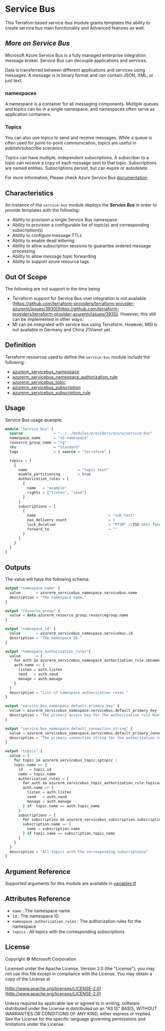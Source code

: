# Service Bus

This Terrafom based service-bus module grants templates the ability to create service bus main functionality and Advanced features as well.

## _More on Service Bus_

Microsoft Azure Service Bus is a fully managed enterprise integration message broker. Service Bus can decouple applications and services.

Data is transferred between different applications and services using messages. A message is in binary format and can contain JSON, XML, or just text.

### namespaces

A namespace is a container for all messaging components. Multiple queues and topics can be in a single namespace, and namespaces often serve as application containers.

### Topics

You can also use topics to send and receive messages. While a queue is often used for point-to-point communication, topics are useful in publish/subscribe scenarios.

Topics can have multiple, independent subscriptions. A subscriber to a topic can receive a copy of each message sent to that topic. Subscriptions are named entities. Subscriptions persist, but can expire or autodelete.

For more information, Please check Azure Service Bus [documentation](https://docs.microsoft.com/en-us/azure/service-bus-messaging/service-bus-messaging-overview).

## Characteristics

An instance of the `service-bus` module deploys the _**Service Bus**_ in order to provide templates with the following:

- Ability to provision a single Service Bus namespace
- Ability to provision a configurable list of topic(s) and corresponding subscription(s)
- Ability to configure message TTLs
- Ability to enable dead lettering
- Ability to allow subscription sessions to guarantee ordered message processing
- Ability to allow message topic forwarding
- Ability to support azure resource tags

## Out Of Scope

The following are not support in the time being

- Terraform support for Service Bus vnet integration is not available [https://github.com/terraform-providers/terraform-provider-azurerm/issues/3930](https://github.com/terraform-providers/terraform-provider-azurerm/issues/3930). However, this still can be implemented in other ways.'
- MI can be integrated with service bus using Terraform. However, MSI is not available in Germany and China 21Vianet yet.

## Definition

Terraform resources used to define the `service-bus` module include the following:

- [azurerm_servicebus_namespace](https://www.terraform.io/docs/providers/azurerm/r/servicebus_namespace.html)
- [azurerm_servicebus_namespace_authorization_rule](https://www.terraform.io/docs/providers/azurerm/r/servicebus_namespace_authorization_rule.html)
- [azurerm_servicebus_topic](https://www.terraform.io/docs/providers/azurerm/r/servicebus_topic.html)
- [azurerm_servicebus_subscription](https://www.terraform.io/docs/providers/azurerm/r/servicebus_subscription.html)
- [azurerm_servicebus_subscription_rule](https://www.terraform.io/docs/providers/azurerm/r/servicebus_subscription_rule.html)

## Usage

Service Bus usage example:

```terraform
module "service_bus" {
  source              = "../../modules/providers/azure/service-bus"
  namespace_name      = "sb-namespace"
  resource_group_name = "rg"
  sku                 = "Standard"
  tags                = { source = "terraform" }

  topics = [
    {
      name                       = "topic_test"
      enable_partitioning        = true
      authorization_rules = [
        {
          name   = "example"
          rights = ["listen", "send"]
        }
      ]
      subscriptions = [
        {
          name                                 = "sub_test"
          max_delivery_count                   = 1
          lock_duration                        = "PT5M" //ISO 8601 format
          forward_to                           = ""
        }
      ]
    }
  ]
}
```

## Outputs

The value will have the following schema:

```terraform
output "namespace_name" {
  value       = azurerm_servicebus_namespace.servicebus.name
  description = "The namespace name."
}

output "resource_group" {
  value = data.azurerm_resource_group.resourcegroup.name
}

output "namespace_id" {
  value       = azurerm_servicebus_namespace.servicebus.id
  description = "The namespace ID."
}

output "namespace_authorization_rules"{
  value       = {
    for auth in azurerm_servicebus_namespace_authorization_rule.sbnamespaceauth :
    auth.name => {
      listen = auth.listen
      send   = auth.send
      manage = auth.manage
    } 
  }
  description = "List of namespace authorization rules."
}

output "service_bus_namespace_default_primary_key" {
  value = azurerm_servicebus_namespace.servicebus.default_primary_key
  description = "The primary access key for the authorization rule RootManageSharedAccessKey."
}

output "service_bus_namespace_default_connection_string" {
  value = azurerm_servicebus_namespace.servicebus.default_primary_connection_string
  description = "The primary connection string for the authorization rule RootManageSharedAccessKey which is created automatically by Azure."
}

output "topics" {
  value = {
    for topic in azurerm_servicebus_topic.sptopic :
    topic.name => {
      id   = topic.id
      name = topic.name
      authorization_rules = {
        for auth in azurerm_servicebus_topic_authorization_rule.topicaauth :
        auth.name => {
          listen = auth.listen
          send   = auth.send
          manage = auth.manage
        } if  topic.name == auth.topic_name
      }
      subscriptions = {
        for subscription in azurerm_servicebus_subscription.subscription :
        subscription.name => {
          name = subscription.name
        } if topic.name == subscription.topic_name
      }
    }
  }
  description = "All topics with the corresponding subscriptions"
}

```

## Argument Reference

Supported arguments for this module are available in [variables.tf](variables.tf)

## Attributes Reference

- `name`                          : The namespace name.
- `id`                            : The namespace ID.
- `namespace_authorization_rules` : The authorization rules for the namespace
- `topics`                        : All topics with the corresponding subscriptions


## License
Copyright © Microsoft Corporation

Licensed under the Apache License, Version 2.0 (the "License");
you may not use this file except in compliance with the License.
You may obtain a copy of the License at 

[http://www.apache.org/licenses/LICENSE-2.0](http://www.apache.org/licenses/LICENSE-2.0)

Unless required by applicable law or agreed to in writing, software
distributed under the License is distributed on an "AS IS" BASIS,
WITHOUT WARRANTIES OR CONDITIONS OF ANY KIND, either express or implied.
See the License for the specific language governing permissions and
limitations under the License.